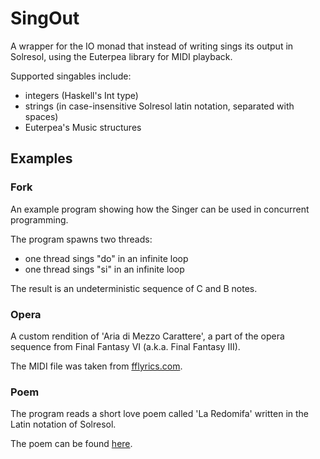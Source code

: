 # SingOut

A wrapper for the IO monad that instead of writing 
sings its output in Solresol, using the Euterpea
library for MIDI playback.

Supported singables include:
* integers (Haskell's Int type)
* strings (in case-insensitive Solresol latin notation, separated with spaces)
* Euterpea's Music structures 

## Examples

### Fork

An example program showing how the Singer can be used
in concurrent programming.

The program spawns two threads:
* one thread sings "do" in an infinite loop
* one thread sings "si" in an infinite loop

The result is an undeterministic sequence of C and B notes.

### Opera

A custom rendition of 'Aria di Mezzo Carattere', 
a part of the opera sequence from Final Fantasy VI 
(a.k.a. Final Fantasy III).

The MIDI file was taken from [fflyrics.com](http://www.fflyrics.com/ff6.html).

### Poem

The program reads a short love poem called 'La Redomifa'
written in the Latin notation of Solresol.

The poem can be found [here](http://love.poem.free.fr/constructed-poems/solresol-poem.html).
